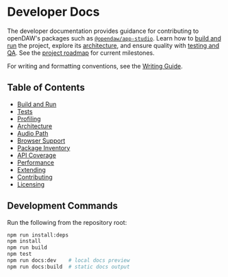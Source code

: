 # Developer Docs

The developer documentation provides guidance for contributing to openDAW's
packages such as [`@opendaw/app-studio`](./package-inventory.md#app). Learn how
to [build and run](./build-and-run/setup.md) the project, explore its
[architecture](./architecture/overview.md), and ensure quality with
[testing and QA](./testing-and-qa/index.md). See the
[project roadmap](../../../ROADMAP.md) for current milestones.

For writing and formatting conventions, see the [Writing Guide](./style/writing-guide.md).

## Table of Contents

- [Build and Run](./build-and-run/setup.md)
- [Tests](./build-and-run/tests.md)
- [Profiling](./build-and-run/profiling.md)
- [Architecture](./architecture/overview.md)
- [Audio Path](./architecture/audio-path.md)
- [Browser Support](./browser-support.md)
- [Package Inventory](./package-inventory.md)
- [API Coverage](./api-coverage.md)
- [Performance](./performance.md)
- [Extending](./extending/opendaw-sdk.md)
- [Contributing](./contributing.md)
- [Licensing](./licensing.md)

## Development Commands

Run the following from the repository root:

```bash
npm run install:deps
npm install
npm run build
npm test
npm run docs:dev    # local docs preview
npm run docs:build  # static docs output
```
